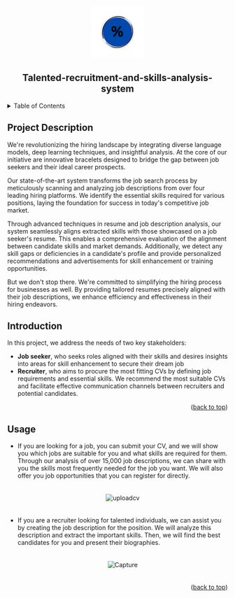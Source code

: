<a name="readme-top"></a>
<br />
<div align="center">
  <a href="https://github.com/Galal-pic/Talented-recruitment-and-skills-analysis-system">
    <img src="https://github.com/Galal-pic/Talented-recruitment-and-skills-analysis-system/blob/master/resume/static/images/logo_new.png" alt="Logo" width="120" height="120">
  </a>
  
  <h2 align="center">Talented-recruitment-and-skills-analysis-system</h2>
</div>

<!-- TABLE OF CONTENTS -->
<details>
  <summary>Table of Contents</summary>
  <ol>
    <li><a href="#Abstract"> Abstract</a></li>
    <li><a href="#Introduction">Introduction</a></li>
    <li><a href="#usage">Usage</a></li>
    <li><a href="#roadmap">Roadmap</a></li>
    <li><a href="#contributing">Contributing</a></li>
    <li><a href="#license">License</a></li>
    <li><a href="#contact">Contact</a></li>
    <li><a href="#acknowledgments">Acknowledgments</a></li>
  </ol>
</details>



<!-- ABOUT THE PROJECT -->
## Project Description
We're revolutionizing the hiring landscape by integrating diverse language models, deep learning techniques, and insightful analysis. At the core of our initiative are innovative bracelets designed to bridge the gap between job seekers and their ideal career prospects.

Our state-of-the-art system transforms the job search process by meticulously scanning and analyzing job descriptions from over four leading hiring platforms. We identify the essential skills required for various positions, laying the foundation for success in today's competitive job market.

Through advanced techniques in resume and job description analysis, our system seamlessly aligns extracted skills with those showcased on a job seeker's resume. This enables a comprehensive evaluation of the alignment between candidate skills and market demands. Additionally, we detect any skill gaps or deficiencies in a candidate's profile and provide personalized recommendations and advertisements for skill enhancement or training opportunities.

But we don't stop there. We're committed to simplifying the hiring process for businesses as well. By providing tailored resumes precisely aligned with their job descriptions, we enhance efficiency and effectiveness in their hiring endeavors.

## Introduction

In this project, we address the needs of two key stakeholders: 
- **Job seeker**, who seeks roles aligned with their skills and desires insights into areas for skill enhancement to secure their dream job
- **Recruiter**, who aims to procure the most fitting CVs by defining job requirements and essential skills. We recommend the most suitable CVs and facilitate effective communication channels between recruiters and potential candidates.
<p align="right">(<a href="#readme-top">back to top</a>)</p>


<!-- GETTING STARTED -->
## Usage
- If you are looking for a job, you can submit your CV, and we will show you which jobs are suitable for you and what skills are required for them. Through our analysis of over 15,000 job descriptions, we can share with you the skills most frequently needed for the job you want. We will also offer you job opportunities that you can register for directly.
  
  <div style="text-align: center;">
    <img src="https://github.com/Galal-pic/Talented-recruitment-and-skills-analysis-system/assets/70837846/18f45491-f203-4c59-90dc-5c548ae41a24" alt="uploadcv" style="width: 800px; height: auto; margin: 20px 0;">
  </div>

- If you are a recruiter looking for talented individuals, we can assist you by creating the job description for the position. We will analyze this description and extract the important skills. Then, we will find the best candidates for you and present their biographies.

  <div style="text-align: center;">
    <img src="https://github.com/Galal-pic/Talented-recruitment-and-skills-analysis-system/assets/70837846/58fc64e1-709c-4d5d-8194-a5175b604dd7" alt="Capture" style="width: 800px; height: auto; margin: 20px 0;">
  </div>

<p align="right">(<a href="#readme-top">back to top</a>)</p>



